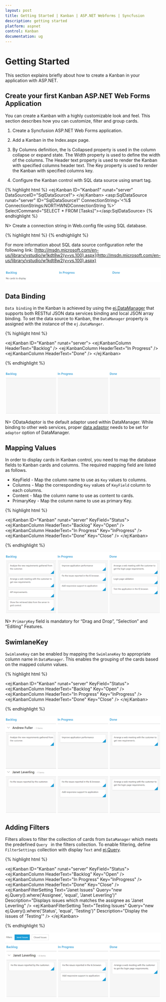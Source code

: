 ```yaml
---
layout: post
title: Getting Started | Kanban | ASP.NET Webforms | Syncfusion
description: getting started
platform: aspnet
control: Kanban
documentation: ug
---
```


# Getting Started

This section explains briefly about how to create a Kanban in your application with ASP.NET.

## Create your first Kanban ASP.NET Web Forms Application

You can create a Kanban with a highly customizable look and feel. This section describes how you can customize, filter and group cards.

1. Create a Syncfusion ASP.NET Web Forms application.
2. Add a Kanban in the Index.aspx page. 



3. By Columns definition, the Is Collapsed property is used in the column collapse or expand state. The Width property is used to define the width of the columns. The Header text property is used to render the Kanban with specified columns header text. The Key property is used to render the Kanban with specified columns key.

4. Configure the Kanban control with SQL data source using smart tag.

   

  {% highlight html %}
	   <ej:Kanban ID="Kanban1" runat="server" DataSourceID="SqlDataSource1">
       </ej:Kanban>
       <asp:SqlDataSource runat="server" ID="SqlDataSource1" ConnectionString='<%$ ConnectionStrings:NORTHWNDConnectionString %>' SelectCommand="SELECT * FROM [Tasks]"></asp:SqlDataSource>
 {% endhighlight %}
   
   N> Create a connection string in Web.config file using SQL database.

  {% highlight html %}
		<connectionStrings>
          <add name="NORTHWNDConnectionString" connectionString="Data Source=(LocalDB)\v11.0;AttachDbFilename=|DataDirectory|\NORTHWND.MDF;Integrated Security=True" providerName="System.Data.SqlClient" />
        </connectionStrings>
 {% endhighlight %}
 
   For more information about SQL data source configuration refer the following link: [http://msdn.microsoft.com/en-us/library/vstudio/w1kdt8w2(v=vs.100).aspx](http://msdn.microsoft.com/en-us/library/vstudio/w1kdt8w2(v=vs.100).aspx)
   
   ![](Getting-Started_images/Getting_Started_img1.png) 

## Data Binding

`Data binding` in the Kanban is achieved by using the [ej.DataManager](http://help.syncfusion.com/aspnet/datamanager/overview)  that supports both RESTful JSON data services binding and local JSON array binding. To set the data source to Kanban, the `DataManager` property is assigned with the instance of the `ej.DataManger`. 

{% highlight html %}

 <ej:Kanban ID="Kanban" runat="server">
                <DataManager URL="http://mvc.syncfusion.com/Services/Northwnd.svc/Tasks" />
                <Columns>
                    <ej:KanbanColumn HeaderText="Backlog" />
                    <ej:KanbanColumn HeaderText="In Progress" />
                    <ej:KanbanColumn HeaderText="Done" />
                </Columns>
  </ej:Kanban>

{% endhighlight %}

![](Getting-Started_images/Getting_Started_img2.png) 

N> ODataAdaptor is the default adaptor used within DataManager. While binding to other web services, proper [data adaptor](http://help.syncfusion.com/aspnet/datamanager/data-adaptors) needs to be set for `adaptor` option of DataManager.

## Mapping Values

In order to display cards in Kanban control, you need to map the database fields to Kanban cards and columns. The required mapping field are listed as follows.

 * KeyField - Map the column name to use as `Key` values to columns.
 * Columns -  Map the corresponding `Key` values of `KeyField` column to each columns.
 * Content - Map the column name to use as content to cards.
 * PrimaryKey - Map the column name to use as primary Key.

{% highlight html %}

<ej:Kanban ID="Kanban" runat="server" KeyField="Status">
                <DataManager URL="http://mvc.syncfusion.com/Services/Northwnd.svc/Tasks" />
                <Columns>
                    <ej:KanbanColumn HeaderText="Backlog" Key="Open" />
                    <ej:KanbanColumn HeaderText="In Progress" Key="InProgress" />
                    <ej:KanbanColumn HeaderText="Done" Key="Close" />
                </Columns>
                <Fields Content="Summary" PrimaryKey="Id" />
 </ej:Kanban>

{% endhighlight  %}

![](Getting-Started_images/Getting_Started_img3.png) 

N> `PrimaryKey` field is mandatory for “Drag and Drop”, ”Selection” and “Editing” Features.

## SwimlaneKey

`SwimlaneKey` can be enabled by mapping the `SwimlaneKey` to appropriate column name in `DataManager`. This enables the grouping of the cards based on the mapped column values.

{% highlight html %}

<ej:Kanban ID="Kanban" runat="server" KeyField="Status">
                <DataManager URL="http://mvc.syncfusion.com/Services/Northwnd.svc/Tasks" />
                <Columns>
                    <ej:KanbanColumn HeaderText="Backlog" Key="Open" />
                    <ej:KanbanColumn HeaderText="In Progress" Key="InProgress" />
                    <ej:KanbanColumn HeaderText="Done" Key="Close" />
                </Columns>
                <Fields Content="Summary" PrimaryKey="Id" SwimlaneKey="Assignee" />
</ej:Kanban>

{% endhighlight %}

![](Getting-Started_images/Getting_Started_img4.png) 

## Adding Filters

Filters allows to filter the collection of cards from `DataManager` which meets the predefined `Query ` in the filters collection. To enable filtering, define `FilterSettings` collection with display `Text` and [ej.Query](http://help.syncfusion.com/aspnet/datamanager/query).

{% highlight html %}

<ej:Kanban ID="Kanban" runat="server" KeyField="Status">
                <DataManager URL="http://mvc.syncfusion.com/Services/Northwnd.svc/Tasks" />
                <Columns>
                    <ej:KanbanColumn HeaderText="Backlog" Key="Open" />
                    <ej:KanbanColumn HeaderText="In Progress" Key="InProgress" />
                    <ej:KanbanColumn HeaderText="Done" Key="Close" />
                </Columns>
                <Fields Content="Summary" PrimaryKey="Id" SwimlaneKey="Assignee" />
                <FilterSettings>
                    <ej:KanbanFilterSetting Text="Janet Issues" Query="new ej.Query().where('Assignee', 'equal', 'Janet Leverling')" Description="Displays issues which matches the assignee as 'Janet Leverling" />
                    <ej:KanbanFilterSetting Text="Testing Issues" Query="new ej.Query().where('Status', 'equal', 'Testing')" Description="Display the issues of 'Testing'" />
                </FilterSettings>
 </ej:Kanban>

{% endhighlight %}

![](Getting-Started_images/Getting_Started_img5.png)  